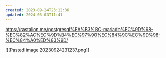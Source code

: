```yaml
---
created: 2023-09-24T23:12:36
updated: 2024-03-03T11:41
---
```

https://rastalion.me/postgresql%EA%B3%BC-mariadb%EC%9D%98-%EC%82%AC%EC%9D%B4%EC%97%90%EC%84%9C%EC%9D%98-%EC%84%A0%ED%83%9D/

![[Pasted image 20230924231237.png]]